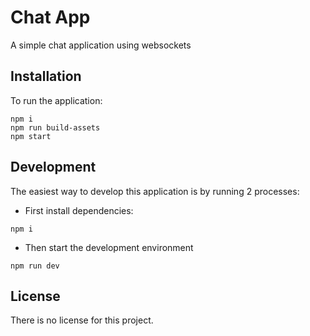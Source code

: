 # Chat App

A simple chat application using websockets

## Installation

To run the application:
```
npm i
npm run build-assets
npm start
```

## Development

The easiest way to develop this application is by running 2 processes:

* First install dependencies:
```
npm i
```

* Then start the development environment
```
npm run dev
```

## License

There is no license for this project.
